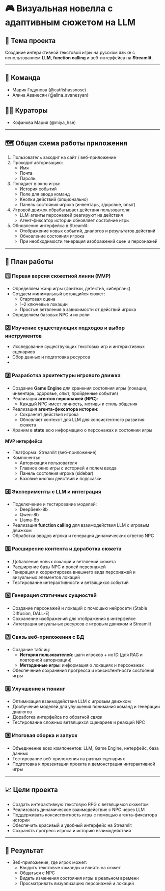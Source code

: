 # 🎮 Визуальная новелла с адаптивным сюжетом на LLM

## 📌 Тема проекта
Создание интерактивной текстовой игры на русском языке с использованием **LLM**, **function calling** и веб-интерфейса на **Streamlit**.

---

## 👥 Команда
- Мария Годунова (@catfishassnose)
- Алина Аванесян (@alina_avanesyan)

## 🧑‍🏫 Кураторы
- Кофанова Мария (@miya_hse)
---

## 🗺 Общая схема работы приложения

1. Пользователь заходит на сайт / веб-приложение  
2. Проходит авторизацию:
   - Имя  
   - Почта  
   - Пароль  
3. Попадает в окно игры:
   - История событий  
   - Поле для ввода команд  
   - Кнопки действий (опционально)  
   - Панель состояния игрока (инвентарь, здоровье, опыт)  
4. Игровой движок обрабатывает действия пользователя:
   - LLM-агенты персонажей реагируют на действия  
   - Агент-фиксатор истории обновляет состояние игры  
5. Обновление интерфейса в Streamlit:
   - Отображение новых событий, диалогов и результатов действий  
   - Обновление состояния игрока  
   - При необходимости генерация изображений сцен и персонажей

---

## 📅 План работы

### 1️⃣ Первая версия сюжетной линии (MVP)
- Определяем жанр игры (фэнтези, детектив, киберпанк)  
- Создаем минимальный ветвящийся сюжет:
  - Стартовая сцена  
  - 1–2 ключевые локации  
  - Простые ветвления в зависимости от действий игрока  
- Определяем базовых NPC и их роли

### 2️⃣ Изучение существующих подходов и выбор инструментов
- Исследование существующих текстовых игр и интерактивных сценариев  
- Сбор данных и подготовка ресурсов
- 
### 3️⃣ Разработка архитектуры игрового движка
- Создание **Game Engine** для хранения состояния игры (локации, инвентарь, здоровье, опыт, пройденные события)  
- Реализация **агентов персонажей (NPC)**:
  - Каждый NPC имеет личность, мотивы и стиль общения  
- Реализация **агента-фиксаторa истории**:
  - Сохраняет действия игрока  
  - Обновляет контекст для LLM для консистентного развития сюжета  
- Храним в **state** всю информацию о персонажах и состоянии игры
  
#### MVP интерфейса
- Платформа: Streamlit (веб-приложение)  
- Компоненты:
  - Авторизация пользователя  
  - Главное окно игры с историей и полем ввода  
  - Панель состояния игрока (sidebar)  
  - Базовые кнопки действий и подсказки  

### 4️⃣ Эксперименты с LLM и интеграция
- Подключение и тестирование моделей:
  - DeepSeek-8b  
  - Qwen-8b  
  - Llama-8b  
- Реализация **function calling** для взаимодействия LLM с игровым движком  
- Обработка вводов игрока и генерация динамических ответов NPC  

### 5️⃣ Расширение контента и доработка сюжета
- Добавление новых локаций и ветвлений сюжета  
- Расширение базы NPC и ролей персонажей  
- Генерация и корректировка внешнего вида персонажей и визуальных элементов локаций  
- Тестирование интерактивности и ветвящихся событий
  
### 6️⃣ Генерация статичных сущностей
- Создание персонажей и локаций с помощью нейросети (Stable Diffusion, DALL-E)  
- Сохранение изображений для отображения в интерфейсе  
- Интеграция визуальных ресурсов с игровым движком и Streamlit

### 7️⃣ Связь веб-приложения с БД
- Создание таблиц:
  - **История пользователей**: шаги игроков + их ID (для RAG и повторной авторизации)  
  - **Метаданные игры**: информация о локациях и персонажах  
- Обеспечение сохранения прогресса и консистентности состояния игры  

### 8️⃣ Улучшение и тюнинг
- Оптимизация взаимодействия LLM с игровым движком  
- Дообучение моделей для улучшения понимания команд и генерации диалогов  
- Доработка интерфейса по обратной связи  
- Тестирование сложных ветвящихся сценариев и реакций NPC  


### 9️⃣ Итоговая сборка и запуск
- Объединение всех компонентов: LLM, Game Engine, интерфейс, база данных  
- Тестирование веб-приложения на разных сценариях  
- Подготовка к презентации проекта и демонстрация интерактивной игры

---

## 📈 Цели проекта
- Создать интерактивную текстовую RPG с ветвящимся сюжетом  
- Реализовать динамическое взаимодействие с NPC через LLM  
- Поддерживать консистентность игры с помощью агента-фиксаторa истории  
- Обеспечить красивый и удобный интерфейс на Streamlit  
- Сохранять прогресс игрока и историю взаимодействий  

---

## 🎯 Результат
- Веб-приложение, где игрок может:
  - Вводить текстовые команды и влиять на сюжет  
  - Общаться с NPC  
  - Видеть изменения состояния игры в реальном времени  
  - Просматривать визуализацию персонажей и локаций  
